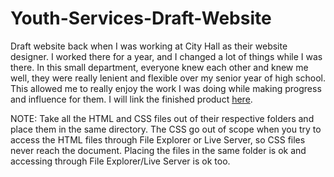 # Youth-Services-Draft-Website
Draft website back when I was working at City Hall as their website designer. I worked there for a year, and I changed a lot of things while I was there. In this small department, everyone knew each other and knew me well, they were really lenient and flexible over my senior year of high school. This allowed me to really enjoy the work I was doing while making progress and influence for them. I will link the finished product [here](https://www.departmentofnorwalkyouthservices.com/).



NOTE: Take all the HTML and CSS files out of their respective folders and place them in the same directory. The CSS go out of scope when you try to access the HTML files through 
File Explorer or Live Server, so CSS files never reach the document. Placing the files in the same folder is ok and accessing through File Explorer/Live Server is ok too.

